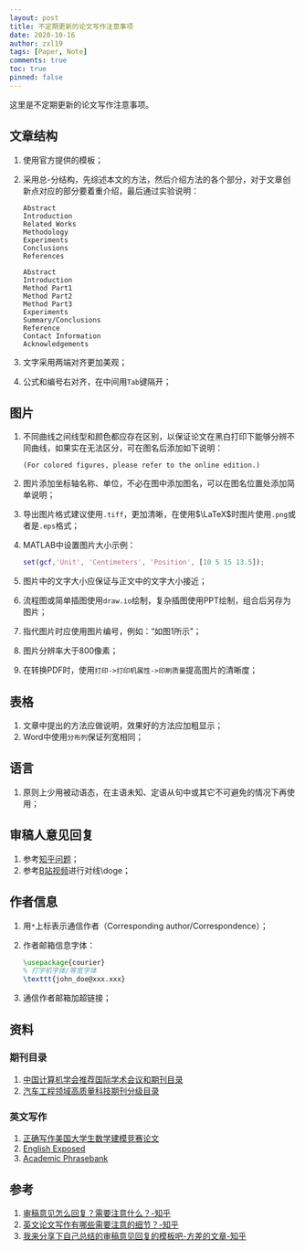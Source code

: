 ```yaml
---
layout: post
title: 不定期更新的论文写作注意事项
date: 2020-10-16
author: zxl19
tags: [Paper, Note]
comments: true
toc: true
pinned: false
---
```


这里是不定期更新的论文写作注意事项。

<!-- more -->

## 文章结构

1. 使用官方提供的模板；
2. 采用总-分结构，先综述本文的方法，然后介绍方法的各个部分，对于文章创新点对应的部分要着重介绍，最后通过实验说明：

    ```text
    Abstract
    Introduction
    Related Works
    Methodology
    Experiments
    Conclusions
    References
    ```

    ```text
    Abstract
    Introduction
    Method Part1
    Method Part2
    Method Part3
    Experiments
    Summary/Conclusions
    Reference
    Contact Information
    Acknowledgements
    ```

3. 文字采用两端对齐更加美观；
4. 公式和编号右对齐，在中间用`Tab`键隔开；

## 图片

1. 不同曲线之间线型和颜色都应存在区别，以保证论文在黑白打印下能够分辨不同曲线，如果实在无法区分，可在图名后添加如下说明：

    ```text
    (For colored figures, please refer to the online edition.)
    ```

2. 图片添加坐标轴名称、单位，不必在图中添加图名，可以在图名位置处添加简单说明；
3. 导出图片格式建议使用`.tiff`，更加清晰，在使用$\LaTeX$时图片使用`.png`或者是`.eps`格式；
4. MATLAB中设置图片大小示例：

    ```matlab
    set(gcf,'Unit', 'Centimeters', 'Position', [10 5 15 13.5]);
    ```

5. 图片中的文字大小应保证与正文中的文字大小接近；
6. 流程图或简单插图使用`draw.io`绘制，复杂插图使用PPT绘制，组合后另存为图片；
7. 指代图片时应使用图片编号，例如：“如图1所示”；
8. 图片分辨率大于800像素；
9. 在转换PDF时，使用`打印->打印机属性->印刷质量`提高图片的清晰度；

## 表格

1. 文章中提出的方法应做说明，效果好的方法应加粗显示；
2. Word中使用`分布列`保证列宽相同；

## 语言

1. 原则上少用被动语态，在主语未知、定语从句中或其它不可避免的情况下再使用；

## 审稿人意见回复

1. 参考[知乎问题](https://www.zhihu.com/question/370758333)；
2. 参考[B站视频](https://www.bilibili.com/video/BV1ix411o7qq)进行对线\doge；

## 作者信息

1. 用`*`上标表示通信作者（Corresponding author/Correspondence）；
2. 作者邮箱信息字体：

    ```latex
    \usepackage{courier}
    % 打字机字体/等宽字体
    \texttt{john_doe@xxx.xxx}
    ```

3. 通信作者邮箱加超链接；

## 资料

### 期刊目录

1. [中国计算机学会推荐国际学术会议和期刊目录](https://www.ccf.org.cn/c/2019-04-25/663625.shtml)
2. [汽车工程领域高质量科技期刊分级目录](http://m.sae-china.org/a4040.html)

### 英文写作

1. [正确写作美国大学生数学建模竞赛论文](https://github.com/RobbyDeng/MCM2019)
2. [English Exposed](https://hkupress.hku.hk/pro/con/1612.pdf)
3. [Academic Phrasebank](https://www.phrasebank.manchester.ac.uk/)

## 参考

1. [审稿意见怎么回复？需要注意什么？-知乎](https://www.zhihu.com/question/370758333)
2. [英文论文写作有哪些需要注意的细节？-知乎](https://www.zhihu.com/question/46825717)
3. [我来分享下自己总结的审稿意见回复的模板吧-方差的文章-知乎](https://zhuanlan.zhihu.com/p/346911007)
